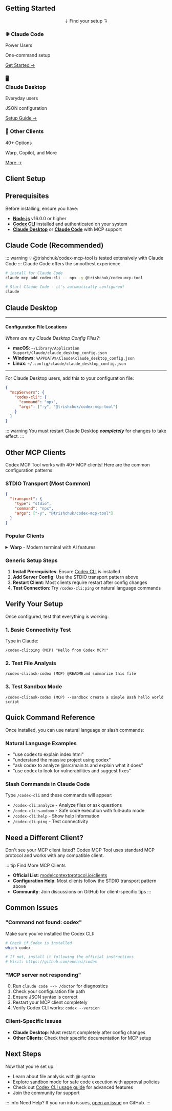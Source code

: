 ## Getting Started

<div align="center">⇣ Find your setup ↴</div>

<ClientGrid>
  <div class="client-card client-card--recommended claude-code-card">
    <h3><span class="snowflake">❋</span> Claude Code</h3>
    <div class="client-badge">Power Users</div>
    <p>One-command setup</p>
    <a href="#claude-code-recommended" class="client-button">Get Started →</a>
  </div>
  
  <div class="client-card">
    <h3>🖥️ <br>Claude Desktop</h3>
    <div class="client-badge">Everyday users</div>
    <p>JSON configuration</p>
    <a href="#claude-desktop" class="client-button">Setup Guide →</a>
  </div>
  
  <div class="client-card">
    <h3>📂 Other Clients</h3>
    <div class="client-badge">40+ Options</div>
    <p>Warp, Copilot, and More</p>
    <a href="#other-mcp-clients" class="client-button">More →</a>
  </div>
</ClientGrid>

## Client Setup

## Prerequisites

Before installing, ensure you have:

- **[Node.js](https://nodejs.org/)** v16.0.0 or higher
- **[Codex CLI](https://github.com/openai/codex)** installed and authenticated on your system
- **[Claude Desktop](https://claude.ai/download)** or **[Claude Code](https://www.anthropic.com/claude-code)** with MCP support


## Claude Code (Recommended)
::: warning 💡 @trishchuk/codex-mcp-tool is tested extensively with Claude Code
:::
Claude Code offers the smoothest experience.

```bash
# install for Claude Code
claude mcp add codex-cli -- npx -y @trishchuk/codex-mcp-tool

# Start Claude Code - it's automatically configured!
claude
```

## Claude Desktop
---
#### Configuration File Locations

<ConfigModal>

*Where are my Claude Desktop Config Files?:*

- **macOS**: `~/Library/Application Support/Claude/claude_desktop_config.json`
- **Windows**: `%APPDATA%\Claude\claude_desktop_config.json`
- **Linux**: `~/.config/claude/claude_desktop_config.json`

</ConfigModal>

---

For Claude Desktop users, add this to your configuration file:

```json
{
  "mcpServers": {
    "codex-cli": {
      "command": "npx",
      "args": ["-y", "@trishchuk/codex-mcp-tool"]
    }
  }
}
```

::: warning
You must restart Claude Desktop ***completely*** for changes to take effect.
:::

## Other MCP Clients

Codex MCP Tool works with 40+ MCP clients! Here are the common configuration patterns:

### STDIO Transport (Most Common)
```json
{
  "transport": {
    "type": "stdio",
    "command": "npx",
    "args": ["-y", "@trishchuk/codex-mcp-tool"]
  }
}
```

### Popular Clients

<details>
<summary><strong>Warp</strong> - Modern terminal with AI features</summary>

**Configuration Location:** Terminal Settings → AI Settings → MCP Configuration

```json
{
  "codex-cli": {
    "command": "npx",
    "args": [
      "-y",
      "@trishchuk/codex-mcp-tool"
    ],
    "env": {},
    "working_directory": null,
    "start_on_launch": true
  }
}
```

**Features:** Terminal-native MCP integration, AI-powered command suggestions
</details>

### Generic Setup Steps

1. **Install Prerequisites**: Ensure [Codex CLI](https://github.com/openai/codex) is installed
2. **Add Server Config**: Use the STDIO transport pattern above
3. **Restart Client**: Most clients require restart after config changes
4. **Test Connection**: Try `/codex-cli:ping` or natural language commands

## Verify Your Setup

Once configured, test that everything is working:

### 1. Basic Connectivity Test
Type in Claude:
```
/codex-cli:ping (MCP) "Hello from Codex MCP!"
```

### 2. Test File Analysis
```
/codex-cli:ask-codex (MCP) @README.md summarize this file
```

### 3. Test Sandbox Mode
```
/codex-cli:ask-codex (MCP) --sandbox create a simple Bash hello world script
```

## Quick Command Reference

Once installed, you can use natural language or slash commands:

### Natural Language Examples
- "use codex to explain index.html"
- "understand the massive project using codex"
- "ask codex to analyze @src/main.ts and explain what it does"
- "use codex to look for vulnerabilities and suggest fixes"

### Slash Commands in Claude Code
Type `/codex-cli` and these commands will appear:
- `/codex-cli:analyze` - Analyze files or ask questions
- `/codex-cli:sandbox` - Safe code execution with full-auto mode
- `/codex-cli:help` - Show help information
- `/codex-cli:ping` - Test connectivity

## Need a Different Client?

Don't see your MCP client listed? Codex MCP Tool uses standard MCP protocol and works with any compatible client.

::: tip Find More MCP Clients
- **Official List**: [modelcontextprotocol.io/clients](https://modelcontextprotocol.io/clients)
- **Configuration Help**: Most clients follow the STDIO transport pattern above
- **Community**: Join discussions on GitHub for client-specific tips
:::

## Common Issues

### "Command not found: codex"
Make sure you've installed the Codex CLI:
```bash
# Check if Codex is installed
which codex

# If not, install it following the official instructions
# Visit: https://github.com/openai/codex
```

### "MCP server not responding"
0. Run `claude code --> /doctor` for diagnostics
1. Check your configuration file path
2. Ensure JSON syntax is correct
3. Restart your MCP client completely
4. Verify Codex CLI works: `codex --version`

### Client-Specific Issues
- **Claude Desktop**: Must restart completely after config changes
- **Other Clients**: Check their specific documentation for MCP setup

## Next Steps

Now that you're set up:
- Learn about file analysis with @ syntax
- Explore sandbox mode for safe code execution with approval policies
- Check out [Codex CLI usage guide](./codex-cli-getting-started) for advanced features
- Join the community for support

::: info Need Help?
If you run into issues, [open an issue](https://github.com/x51xxx/codex-mcp-tool/issues) on GitHub.
:::